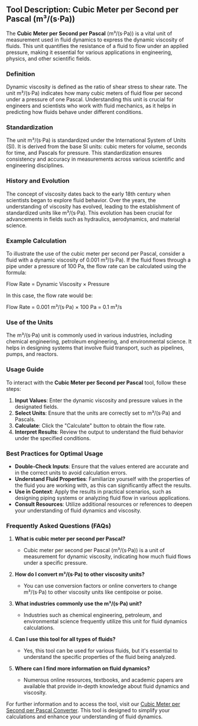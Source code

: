 ## Tool Description: Cubic Meter per Second per Pascal (m³/(s·Pa))

The **Cubic Meter per Second per Pascal** (m³/(s·Pa)) is a vital unit of measurement used in fluid dynamics to express the dynamic viscosity of fluids. This unit quantifies the resistance of a fluid to flow under an applied pressure, making it essential for various applications in engineering, physics, and other scientific fields.

### Definition
Dynamic viscosity is defined as the ratio of shear stress to shear rate. The unit m³/(s·Pa) indicates how many cubic meters of fluid flow per second under a pressure of one Pascal. Understanding this unit is crucial for engineers and scientists who work with fluid mechanics, as it helps in predicting how fluids behave under different conditions.

### Standardization
The unit m³/(s·Pa) is standardized under the International System of Units (SI). It is derived from the base SI units: cubic meters for volume, seconds for time, and Pascals for pressure. This standardization ensures consistency and accuracy in measurements across various scientific and engineering disciplines.

### History and Evolution
The concept of viscosity dates back to the early 18th century when scientists began to explore fluid behavior. Over the years, the understanding of viscosity has evolved, leading to the establishment of standardized units like m³/(s·Pa). This evolution has been crucial for advancements in fields such as hydraulics, aerodynamics, and material science.

### Example Calculation
To illustrate the use of the cubic meter per second per Pascal, consider a fluid with a dynamic viscosity of 0.001 m³/(s·Pa). If the fluid flows through a pipe under a pressure of 100 Pa, the flow rate can be calculated using the formula:

Flow Rate = Dynamic Viscosity × Pressure

In this case, the flow rate would be:

Flow Rate = 0.001 m³/(s·Pa) × 100 Pa = 0.1 m³/s

### Use of the Units
The m³/(s·Pa) unit is commonly used in various industries, including chemical engineering, petroleum engineering, and environmental science. It helps in designing systems that involve fluid transport, such as pipelines, pumps, and reactors.

### Usage Guide
To interact with the **Cubic Meter per Second per Pascal** tool, follow these steps:
1. **Input Values**: Enter the dynamic viscosity and pressure values in the designated fields.
2. **Select Units**: Ensure that the units are correctly set to m³/(s·Pa) and Pascals.
3. **Calculate**: Click the "Calculate" button to obtain the flow rate.
4. **Interpret Results**: Review the output to understand the fluid behavior under the specified conditions.

### Best Practices for Optimal Usage
- **Double-Check Inputs**: Ensure that the values entered are accurate and in the correct units to avoid calculation errors.
- **Understand Fluid Properties**: Familiarize yourself with the properties of the fluid you are working with, as this can significantly affect the results.
- **Use in Context**: Apply the results in practical scenarios, such as designing piping systems or analyzing fluid flow in various applications.
- **Consult Resources**: Utilize additional resources or references to deepen your understanding of fluid dynamics and viscosity.

### Frequently Asked Questions (FAQs)

1. **What is cubic meter per second per Pascal?**
   - Cubic meter per second per Pascal (m³/(s·Pa)) is a unit of measurement for dynamic viscosity, indicating how much fluid flows under a specific pressure.

2. **How do I convert m³/(s·Pa) to other viscosity units?**
   - You can use conversion factors or online converters to change m³/(s·Pa) to other viscosity units like centipoise or poise.

3. **What industries commonly use the m³/(s·Pa) unit?**
   - Industries such as chemical engineering, petroleum, and environmental science frequently utilize this unit for fluid dynamics calculations.

4. **Can I use this tool for all types of fluids?**
   - Yes, this tool can be used for various fluids, but it's essential to understand the specific properties of the fluid being analyzed.

5. **Where can I find more information on fluid dynamics?**
   - Numerous online resources, textbooks, and academic papers are available that provide in-depth knowledge about fluid dynamics and viscosity.

For further information and to access the tool, visit our [Cubic Meter per Second per Pascal Converter](https://www.inayam.co/unit-converter/viscosity_dynamic). This tool is designed to simplify your calculations and enhance your understanding of fluid dynamics.